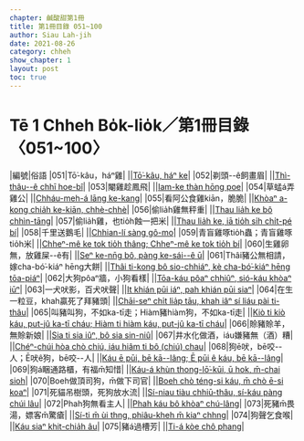 ```yaml
---
chapter: 鹹酸甜第1冊
title: 第1冊目錄 051~100
author: Siau Lah-jih
date: 2021-08-26
category: chheh
show_chapter: 1
layout: post
toc: true
---
```


# Tē 1 Chheh Bo̍k-lio̍k／第1冊目錄 〈051~100〉



|編號|俗語
|051|Tō͘-kâu，háⁿ雞|
||[Tō͘-kâu, háⁿ ke](10-21.html)|
|052|剃頭--ê飼畫眉|
||[Thì-thâu--ê chhī hoe-bî](10-22.html)|
|053|閹雞趁鳳飛|
||[Iam-ke thàn hōng poe](10-23.html)|
|054|草蜢á弄雞公|
||[Chháu-meh-á lāng ke-kang](10-24.html)|
|055|看阿公食雞kiān，脆脆|
||[Khòaⁿ a-kong chia̍h ke-kiān, chhè-chhè](10-25.html)|
|056|偷lia̍h雞無秤重|
||[Thau lia̍h ke bô chhìn-tāng](10-26.html)|
|057|偷lia̍h雞，也tio̍h蝕一把米|
||[Thau lia̍h ke, iā tio̍h si̍h chi̍t-pé bí](10-27.html)|
|058|千里送鵝毛|
||[Chhian-lí sàng gô-mo͘](10-28.html)|
|059|青盲雞啄tio̍h蟲；青盲雞啄tio̍h米|
||[Chheⁿ-mê ke tok tio̍h thâng; Chheⁿ-mê ke tok tio̍h bí](10-29.html)|
|060|生雞卵無，放雞屎--ê有|
||[Seⁿ ke-nn̄g bô, pàng ke-sái--ê ū](10-30.html)|
|061|Thâi豬公無相請，嫁cha-bó͘-kiáⁿ hēng大餅|
||[Thâi ti-kong bô sio-chhiáⁿ, kè cha-bó͘-kiáⁿ hēng tōa-piáⁿ](11-01.html)|
|062|大狗pôaⁿ牆，小狗看樣|
||[Tōa-káu pôaⁿ chhiûⁿ, sió-káu khòaⁿ iūⁿ](11-02.html)|
|063|一犬吠影，百犬吠聲|
||[It khián pūi iáⁿ, pah khián pūi siaⁿ](11-03.html)|
|064|在生一粒豆，khah贏死了拜豬頭|
||[Chāi-seⁿ chi̍t lia̍p tāu, khah iâⁿ sí liáu pài ti-thâu](11-04.html)|
|065|叫豬叫狗，不如ka-tī走；Hiàm豬hiàm狗，不如ka-tī走|
||[Kiò ti kiò káu, put-jû ka-tī cháu; Hiàm ti hiàm káu, put-jû ka-tī cháu](11-05.html)|
|066|賒豬賒羊，無賒新娘|
||[Sia ti sia iûⁿ, bô sia sin-niû](11-06.html)|
|067|井水化做酒，iáu嫌豬無（酒）糟|
||[Chéⁿ-chúi hòa chò chiú, iáu hiâm ti bô (chiú) chau](11-07.html)|
|068|狗ē吠，bē咬--人；Ē吠ê狗，bē咬--人|
||[Káu ē pūi, bē kā--lâng; Ē pūi ê káu, bē kā--lâng](11-08.html)|
|069|狗á睏通路櫃，有福m̄知惜|
||[Káu-á khùn thong-lō͘-kūi, ū hok, m̄-chai sioh](11-09.html)|
|070|Boeh做頂司狗，m̄做下司官|
||[Boeh chò téng-si káu, m̄ chò ē-si koaⁿ](11-10.html)|
|071|死貓吊樹頭，死狗放水流|
||[Sí-niau tiàu chhiū-thâu, sí-káu pàng chúi lâu](11-11.html)|
|072|Phah狗無看主人|
||[Phah káu bô khòaⁿ chú-lâng](11-12.html)|
|073|死豬m̄畏湯，嫖客m̄驚瘡|
||[Sí-ti m̄ ùi thng, phiâu-kheh m̄ kiaⁿ chhng](11-13.html)|
|074|狗聲乞食喉|
||[Káu siaⁿ khit-chia̍h âu](11-14.html)|
|075|豬á過槽芳|
||[Ti-á kòe chô phang](11-15.html)|